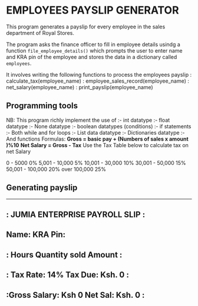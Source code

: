 <h1>EMPLOYEES PAYSLIP GENERATOR</h1>

This program generates a payslip for every employee
in the sales department of Royal Stores.

The program asks the finance officer to fill in employee details
usindg a function `file_employee_details()` which prompts the user to 
enter name and KRA pin of the employee and stores the data in a dictionary
called `employees`.

It involves writing the following functions to process the employees payslip
	: calculate_tax(employee_name)
	: employee_sales_record(employee_name)
	: net_salary(employee_name)
	: print_payslip(employee_name)

<h2>Programming tools</h2>
NB:
	This program richly implement the use of
	 :- int datatype
	 :- float datatype
	 :- None datatype
	 :- boolean datatypes (conditions)
	 :- if statements
	 :- Both while and for loops
	 :- List data datatype
	 :- Dictionaries datatype
	 :- And functions
Formulas:
	<strong>Gross = basic pay + (Numbers of sales  x amount )%10</strong>
	<strong>Net Salary = Gross - Tax</strong>
Use the Tax Table below to calculate tax on net Salary

0 - 5000 0%
5,001  - 10,000  5%
10,001 - 30,000  10%
30,001 - 50,000  15%
50,001 - 100,000 20%
over 100,000     25%




<h2>Generating payslip</h2>

 ------------------------------------------------
 :		JUMIA ENTERPRISE PAYROLL SLIP	        :
 ------------------------------------------------
 Name:                       KRA Pin:
 -------------------------------------------------
 : Hours 		Quantity sold             Amount :
 -------------------------------------------------


: Tax Rate:      14%             Tax Due: Ksh. 0       :
 -------------------------------------------------
 :Gross Salary: Ksh 0			Net Sal: Ksh. 0 :
 -------------------------------------------------
 




 

